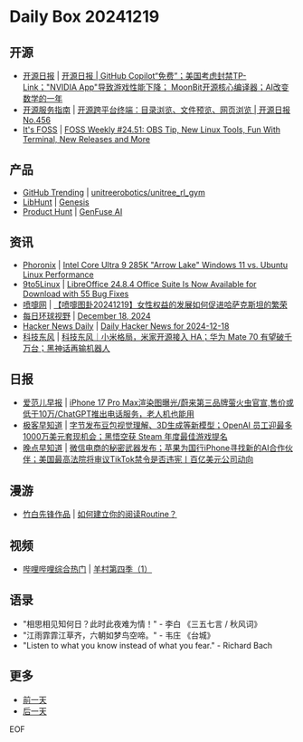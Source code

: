 # Daily Box 20241219

## 开源
- [开源日报](https://www.oschina.net/news/column?columnId=25) | [开源日报 | GitHub Copilot“免费”；美国考虑封禁TP-Link；"NVIDIA App"导致游戏性能下降； MoonBit开源核心编译器；AI改变数学的一年](https://www.oschina.net/news/325706)
- [开源服务指南](https://osguider.com/blog/) | [开源跨平台终端：目录浏览、文件预览、网页浏览 | 开源日报 No.456](https://osguider.com/blog/post/daily/daily-456/)
- [It's FOSS](https://itsfoss.com/) | [FOSS Weekly #24.51: OBS Tip, New Linux Tools, Fun With Terminal, New Releases and More](https://itsfoss.com/newsletter/foss-weekly-24-51/)

## 产品
- [GitHub Trending](https://github.com/trending?since=daily) | [unitreerobotics/unitree_rl_gym](https://github.com/unitreerobotics/unitree_rl_gym)
- [LibHunt](https://www.libhunt.com/) | [Genesis](https://www.libhunt.com/r/Genesis-Embodied-AI/Genesis)
- [Product Hunt](https://www.producthunt.com) | [GenFuse AI](https://www.producthunt.com/posts/genfuse-ai)

## 资讯
- [Phoronix](https://www.phoronix.com/) | [Intel Core Ultra 9 285K "Arrow Lake" Windows 11 vs. Ubuntu Linux Performance](https://www.phoronix.com/review/intel-arrowlake-windows-linux)
- [9to5Linux](https://9to5linux.com/) | [LibreOffice 24.8.4 Office Suite Is Now Available for Download with 55 Bug Fixes](https://9to5linux.com/libreoffice-24-8-4-office-suite-is-now-available-for-download-with-55-bug-fixes)
- [喷嚏网](http://www.dapenti.com/blog/blog.asp?subjectid=70&name=xilei) | [【喷嚏图卦20241219】女性权益的发展如何促进哈萨克斯坦的繁荣](http://www.dapenti.com/blog/more.asp?name=xilei&id=183136)
- [每日环球视野](https://idai.ly/) | [December 18, 2024](http://m.idai.ly/se/a193iG?1734451200)
- [Hacker News Daily](https://www.daemonology.net/hn-daily/) | [Daily Hacker News for 2024-12-18](https://www.daemonology.net/hn-daily/2024-12-18.html)
- [科技东风](https://m.smzdm.com/tag/tn0400v/) | [科技东风｜小米格局，米家开源接入 HA；华为 Mate 70 有望破千万台；黑神话再输机器人](https://post.m.smzdm.com/p/an92vnqv/)

## 日报
- [爱范儿早报](https://www.ifanr.com/category/ifanrnews) | [iPhone 17 Pro Max渲染图曝光/蔚来第三品牌萤火虫官宣,售价或低于10万/ChatGPT推出电话服务，老人机也能用](https://www.ifanr.com/1609488)
- [极客早知道](https://www.geekpark.net/column/74) | [字节发布豆包视觉理解、3D生成等新模型；OpenAI 员工迎最多1000万美元套现机会；黑悟空获 Steam 年度最佳游戏提名](https://www.geekpark.net/news/344368)
- [晚点早知道](https://www.latepost.com/news/index?proma=3) | [微信电商的秘密武器发布；苹果为国行iPhone寻找新的AI合作伙伴；美国最高法院将审议TikTok禁令是否违宪丨百亿美元公司动向](https://www.latepost.com/news/dj_detail?id=2689)

## 漫游
- [竹白先锋作品](https://www.zhubai.wiki/) | [如何建立你的阅读Routine？](https://open.zhubai.wiki/a/l/t/z/pl/ouranswers/2481468669139234816)

## 视频
- [哔哩哔哩综合热门](https://www.bilibili.com/v/popular/all/) | [羊村第四季（1）](https://b23.tv/BV12SkuYUEz9)

## 语录
- "相思相见知何日？此时此夜难为情！" - 李白 《三五七言 / 秋风词》
- "江雨霏霏江草齐，六朝如梦鸟空啼。" - 韦庄 《台城》
- "Listen to what you know instead of what you fear." - Richard Bach

## 更多
- [前一天](daily-box-20241218.md)
- [后一天](daily-box-20241220.md)

EOF